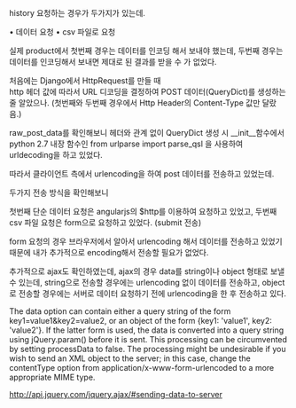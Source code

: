 
history 요청하는 경우가 두가지가 있는데.

• 데이터 요청
• csv 파일로 요청

실제 product에서 첫번째 경우는 데이터를 인코딩 해서 보내야 했는데,
 두번째 경우는 데이터를 인코딩해서 보내면 제대로 된 결과를 받을 수 가 없었다.

처음에는 Django에서 HttpRequest를 만들 때  
http 헤더 값에 따라서  URL 디코딩을 결정하여 
POST 데이터(QueryDict)를 생성하는 줄 알았으나.
(첫번째와 두번째 경우에서 Http Header의 Content-Type 값만 달랐음.)

raw_post_data를 확인해보니 헤더와 관계 없이 
QueryDict 생성 시 __init__함수에서
python 2.7 내장 함수인 from urlparse import parse_qsl 을 사용하여 
urldecoding을 하고 있었다.

따라서 클라이언트 측에서 urlencoding을 하여 post 데이터를 전송하고 있었는데.

두가지 전송 방식을 확인해보니

첫번째 단순 데이터 요청은 angularjs의 $http를 이용하여 요청하고 있었고,
두번째 csv 파일 요청은 form으로 요청하고 있었다. (submit 전송)

form 요청의 경우 
브라우저에서 알아서 urlencoding 해서 데이터를 전송하고 있었기 때문에 내가 추가적으로 encoding해서 전송할 필요가 없었다.

추가적으로 ajax도 확인하였는데, 
ajax의 경우
data를 string이나 object 형태로 보낼 수 있는데,
string으로 전송할 경우에는 urlencoding 없이 데이터를 전송하고,
object로 전송할 경우에는 서버로 데이터 요청하기 전에 urlencoding을 한 후 전송하고 있다.

The data option can contain either a query string of the form key1=value1&key2=value2, or an object of the form {key1: 'value1', key2: 'value2'}. If the latter form is used, the data is converted into a query string using jQuery.param() before it is sent. This processing can be circumvented by setting processData to false. The processing might be undesirable if you wish to send an XML object to the server; in this case, change the contentType option from application/x-www-form-urlencoded to a more appropriate MIME type.

http://api.jquery.com/jquery.ajax/#sending-data-to-server
